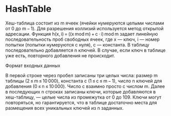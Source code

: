 # HashTable
Хеш-таблица состоит из m ячеек (ячейки нумеруются целыми числами от 0 до m − 1). Для разрешения коллизий используется метод открытой адресации. Функция
h(x, i) = ((x mod m) + c ⋅ i) mod m
задает линейную последовательность проб свободных ячеек, где x — ключ, i — номер попытки (попытки нумеруются с нуля), c — константа.
В таблицу последовательно добавляется n ключей. В случае, если ключ в таблице уже есть, повторного добавления не происходит.

Формат входных данных

В первой строке через пробел записаны три целых числа: 
размер m таблицы (2 ≤ m ≤ 10 000), 
константа c (1 ≤ c ≤ m − 1),
число n ключей для добавления (0 ≤ n ≤ 10 000). 
Число c взаимно просто с числом m. Далее в последующих n строках записаны ключи, которые добавляются в хеш-таблицу, 
— целые числа из промежутка от 0 до 109. Ключи могут повторяться, но гарантируется, что в таблице достаточно места для размещения всех уникальных ключей из n заданных.
